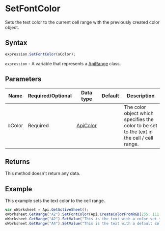 # SetFontColor

Sets the text color to the current cell range with the previously created color object.

## Syntax

```javascript
expression.SetFontColor(oColor);
```

`expression` - A variable that represents a [ApiRange](../ApiRange.md) class.

## Parameters

| **Name** | **Required/Optional** | **Data type** | **Default** | **Description** |
| ------------- | ------------- | ------------- | ------------- | ------------- |
| oColor | Required | [ApiColor](../../ApiColor/ApiColor.md) |  | The color object which specifies the color to be set to the text in the cell / cell range. |

## Returns

This method doesn't return any data.

## Example

This example sets the text color to the cell range.

```javascript
var oWorksheet = Api.GetActiveSheet();
oWorksheet.GetRange("A2").SetFontColor(Api.CreateColorFromRGB(255, 111, 61));
oWorksheet.GetRange("A2").SetValue("This is the text with a color set to it");
oWorksheet.GetRange("A4").SetValue("This is the text with a default color");
```
